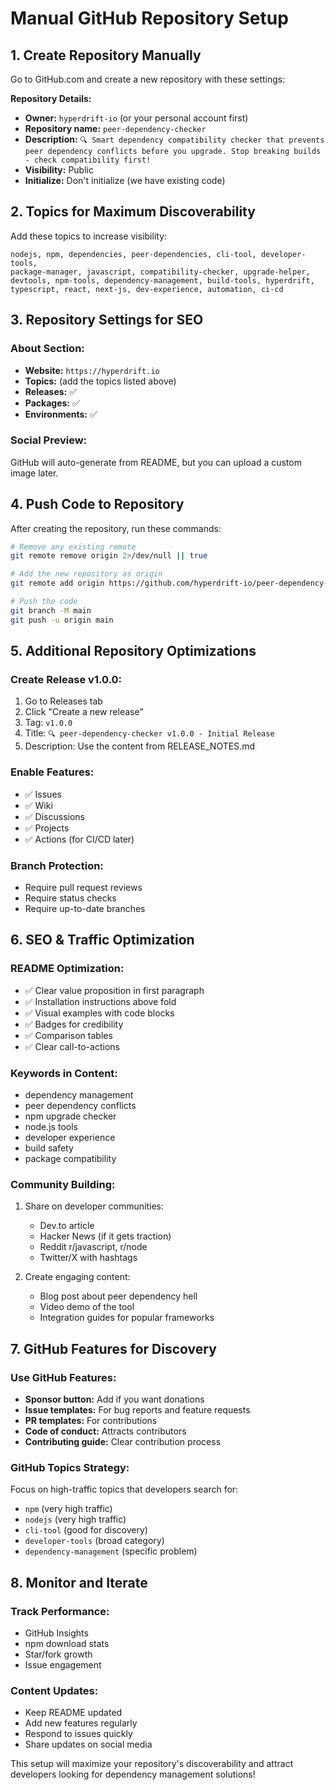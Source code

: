 # Manual GitHub Repository Setup

## 1. Create Repository Manually

Go to GitHub.com and create a new repository with these settings:

**Repository Details:**
- **Owner:** `hyperdrift-io` (or your personal account first)
- **Repository name:** `peer-dependency-checker`
- **Description:** `🔍 Smart dependency compatibility checker that prevents peer dependency conflicts before you upgrade. Stop breaking builds - check compatibility first!`
- **Visibility:** Public
- **Initialize:** Don't initialize (we have existing code)

## 2. Topics for Maximum Discoverability

Add these topics to increase visibility:

```
nodejs, npm, dependencies, peer-dependencies, cli-tool, developer-tools, 
package-manager, javascript, compatibility-checker, upgrade-helper, 
devtools, npm-tools, dependency-management, build-tools, hyperdrift,
typescript, react, next-js, dev-experience, automation, ci-cd
```

## 3. Repository Settings for SEO

### About Section:
- **Website:** `https://hyperdrift.io`
- **Topics:** (add the topics listed above)
- **Releases:** ✅ 
- **Packages:** ✅
- **Environments:** ✅

### Social Preview:
GitHub will auto-generate from README, but you can upload a custom image later.

## 4. Push Code to Repository

After creating the repository, run these commands:

```bash
# Remove any existing remote
git remote remove origin 2>/dev/null || true

# Add the new repository as origin
git remote add origin https://github.com/hyperdrift-io/peer-dependency-checker.git

# Push the code
git branch -M main
git push -u origin main
```

## 5. Additional Repository Optimizations

### Create Release v1.0.0:
1. Go to Releases tab
2. Click "Create a new release"
3. Tag: `v1.0.0`
4. Title: `🔍 peer-dependency-checker v1.0.0 - Initial Release`
5. Description: Use the content from RELEASE_NOTES.md

### Enable Features:
- ✅ Issues
- ✅ Wiki  
- ✅ Discussions
- ✅ Projects
- ✅ Actions (for CI/CD later)

### Branch Protection:
- Require pull request reviews
- Require status checks
- Require up-to-date branches

## 6. SEO & Traffic Optimization

### README Optimization:
- ✅ Clear value proposition in first paragraph
- ✅ Installation instructions above fold
- ✅ Visual examples with code blocks
- ✅ Badges for credibility
- ✅ Comparison tables
- ✅ Clear call-to-actions

### Keywords in Content:
- dependency management
- peer dependency conflicts
- npm upgrade checker
- node.js tools
- developer experience
- build safety
- package compatibility

### Community Building:
1. Share on developer communities:
   - Dev.to article
   - Hacker News (if it gets traction)
   - Reddit r/javascript, r/node
   - Twitter/X with hashtags

2. Create engaging content:
   - Blog post about peer dependency hell
   - Video demo of the tool
   - Integration guides for popular frameworks

## 7. GitHub Features for Discovery

### Use GitHub Features:
- **Sponsor button:** Add if you want donations
- **Issue templates:** For bug reports and feature requests
- **PR templates:** For contributions
- **Code of conduct:** Attracts contributors
- **Contributing guide:** Clear contribution process

### GitHub Topics Strategy:
Focus on high-traffic topics that developers search for:
- `npm` (very high traffic)
- `nodejs` (very high traffic)  
- `cli-tool` (good for discovery)
- `developer-tools` (broad category)
- `dependency-management` (specific problem)

## 8. Monitor and Iterate

### Track Performance:
- GitHub Insights
- npm download stats
- Star/fork growth
- Issue engagement

### Content Updates:
- Keep README updated
- Add new features regularly
- Respond to issues quickly
- Share updates on social media

This setup will maximize your repository's discoverability and attract developers looking for dependency management solutions! 
